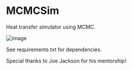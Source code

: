 # MCMCSim
Heat transfer simulator using MCMC.

![image](https://user-images.githubusercontent.com/13814613/117381863-a6204600-aea2-11eb-90b6-eec84ac35b8c.png?s=200)


See requirements.txt for dependencies.

Special thanks to Joe Jackson for his mentorship!

